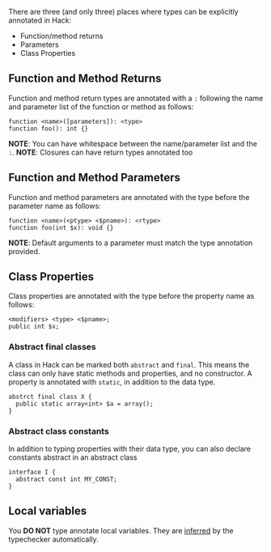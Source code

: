 There are three (and only three) places where types can be explicitly annotated in Hack:

- Function/method returns
- Parameters
- Class Properties

## Function and Method Returns

Function and method return types are annotated with a `:` following the name and parameter list of the function or method as follows:

```
function <name>([parameters]): <type>
function foo(): int {}
```

**NOTE**: You can have whitespace between the name/parameter list and the `:`.
**NOTE**: Closures can have return types annotated too

## Function and Method Parameters

Function and method parameters are annotated with the type before the parameter name as follows:

```
function <name>(<ptype> <$pname>): <rtype>
function foo(int $x): void {}
```

**NOTE**: Default arguments to a parameter must match the type annotation provided.

## Class Properties

Class properties are annotated with the type before the property name as follows:

```
<modifiers> <type> <$pname>;
public int $x;
```

### Abstract final classes

A class in Hack can be marked both `abstract` and `final`. This means the class can only have static methods and properties, and no constructor. A property is annotated with `static`, in addition to the data type.

```
abstrct final class X {
  public static array<int> $a = array();
}
```

### Abstract class constants

In addition to typing properties with their data type, you can also declare constants abstract in an abstract class

```
interface I {
  abstract const int MY_CONST;
}
```

## Local variables

You **DO NOT** type annotate local variables. They are [inferred](inference.md) by the typechecker automatically.
